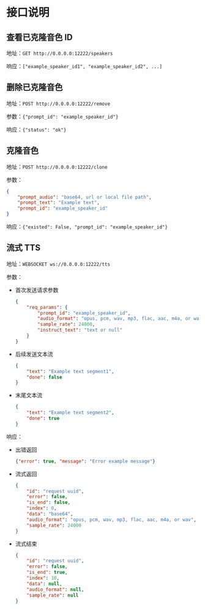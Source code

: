 # 接口说明


## 查看已克隆音色 ID

地址：`GET http://0.0.0.0:12222/speakers`

响应：`["example_speaker_id1", "example_speaker_id2", ...]`


## 删除已克隆音色

地址：`POST http://0.0.0.0:12222/remove`

参数：`{"prompt_id": "example_speaker_id"}`

响应：`{"status": "ok"}`


## 克隆音色

地址：`POST http://0.0.0.0:12222/clone`

参数：

```json
{
    "prompt_audio": "base64, url or local file path",
    "prompt_text": "Example text",
    "prompt_id": "example_speaker_id"
}
```

响应：`{"existed": False, "prompt_id": "example_speaker_id"}`


## 流式 TTS

地址：`WEBSOCKET ws://0.0.0.0:12222/tts`

参数：

- 首次发送请求参数

    ```json
    {
        "req_params": {
            "prompt_id": "example_speaker_id",
            "audio_format": "opus, pcm, wav, mp3, flac, aac, m4a, or wav, default wav",
            "sample_rate": 24000,
            "instruct_text": "text or null"
        }
    }
    ```

- 后续发送文本流

    ```json
    {
        "text": "Example text segment1",
        "done": false
    }
    ```

- 末尾文本流

    ```json
    {
        "text": "Example text segment2",
        "done": true
    }
    ```

响应：

- 出错返回

    ```json
    {"error": true, "message": "Error example message"}
    ```

- 流式返回

    ```json
    {
        "id": "request uuid",
        "error": false,
        "is_end": false,
        "index": 0,
        "data": "base64",
        "audio_format": "opus, pcm, wav, mp3, flac, aac, m4a, or wav",
        "sample_rate": 24000
    }
    ```

- 流式结束

    ```json
    {
        "id": "request uuid",
        "error": false,
        "is_end": true,
        "index": 10,
        "data": null,
        "audio_format": null,
        "sample_rate": null
    }
    ```
